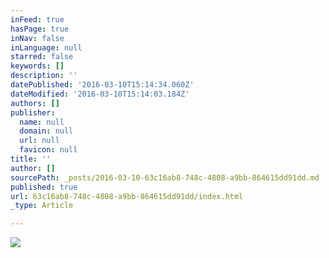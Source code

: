 ```yaml
---
inFeed: true
hasPage: true
inNav: false
inLanguage: null
starred: false
keywords: []
description: ''
datePublished: '2016-03-10T15:14:34.060Z'
dateModified: '2016-03-10T15:14:03.184Z'
authors: []
publisher:
  name: null
  domain: null
  url: null
  favicon: null
title: ''
author: []
sourcePath: _posts/2016-03-10-63c16ab8-748c-4808-a9bb-864615dd91dd.md
published: true
url: 63c16ab8-748c-4808-a9bb-864615dd91dd/index.html
_type: Article

---
```

![](https://the-grid-user-content.s3-us-west-2.amazonaws.com/a185f638-9798-4ca4-95e3-ca8f783e3c37.jpg)